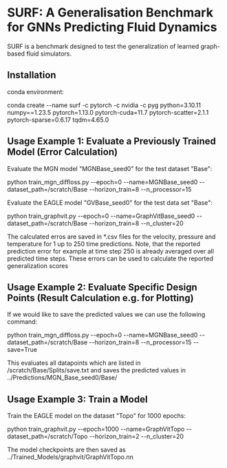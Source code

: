 # SURF: A Generalisation Benchmark for GNNs Predicting Fluid Dynamics
SURF is a benchmark designed to test the generalization of learned graph-based fluid simulators.

## Installation

conda environment:

conda create --name surf -c pytorch -c nvidia -c pyg python=3.10.11 numpy==1.23.5 pytorch=1.13.0 pytorch-cuda=11.7 pytorch-scatter=2.1.1  pytorch-sparse=0.6.17 tqdm=4.65.0

## Usage Example 1: Evaluate a Previously Trained Model (Error Calculation)
Evaluate the MGN model "MGNBase_seed0" for the test dataset "Base":

python train_mgn_diffloss.py --epoch=0 --name=MGNBase_seed0 --dataset_path=/scratch/Base --horizon_train=8 --n_processor=15

Evaluate the EAGLE model "GVBase_seed0" for the test data set "Base":

python train_graphvit.py --epoch=0 --name=GraphVitBase_seed0 --dataset_path=/scratch/Base --horizon_train=8 --n_cluster=20

The calculated erros are saved in *.csv files for the velocity, pressure and temperature for 1 up to 250 time predictions. Note, that the reported prediction error for example at time step 250 is already averaged over all predicted time steps. These errors can be used to calculate the reported generalization scores

## Usage Example 2: Evaluate Specific Design Points (Result Calculation e.g. for Plotting)

If we would like to save the predicted values we can use the following command:

python train_mgn_diffloss.py --epoch=0 --name=MGNBase_seed0 --dataset_path=/scratch/Base --horizon_train=8 --n_processor=15 --save=True

This evaluates all datapoints which are listed in /scratch/Base/Splits/save.txt and saves the predicted values in ../Predictions/MGN_Base_seed0/Base/ 

## Usage Example 3: Train a Model

Train the EAGLE model on the dataset "Topo" for 1000 epochs:

python train_graphvit.py --epoch=1000 --name=GraphVitTopo --dataset_path=/scratch/Topo --horizon_train=2 --n_cluster=20

The model checkpoints are then saved as ../Trained_Models/graphvit/GraphVitTopo.nn
